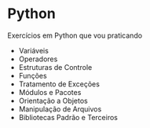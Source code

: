 # Python

  Exercícios em Python que vou praticando

<ul>
 <li>Variáveis</li>
 <li>Operadores</li>
 <li>Estruturas de Controle</li>
 <li>Funções</li>
 <li>Tratamento de Exceções</li>
 <li>Módulos e Pacotes</li>
 <li>Orientação a Objetos</li>
 <li>Manipulação de Arquivos</li>
 <li>Bibliotecas Padrão e Terceiros</li>
</ul>
